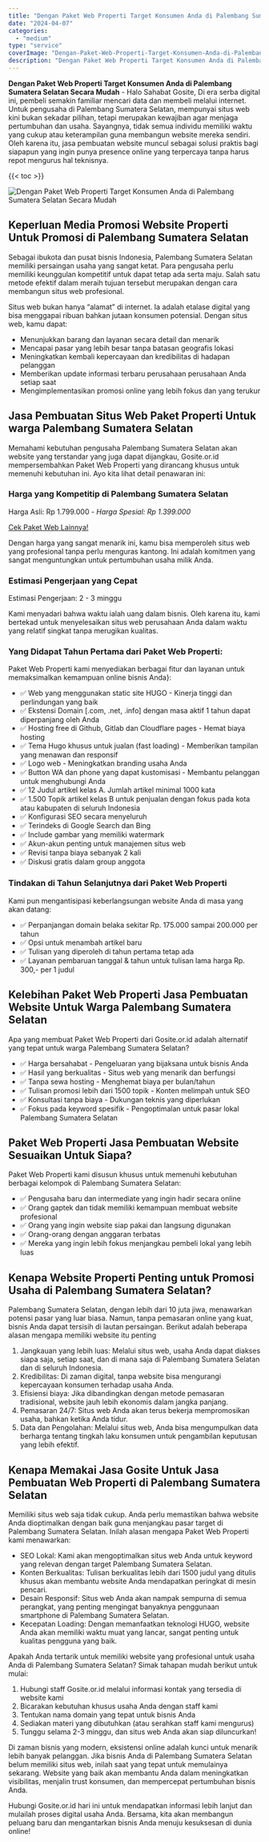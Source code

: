```yaml
---
title: "Dengan Paket Web Properti Target Konsumen Anda di Palembang Sumatera Selatan Secara Mudah"
date: "2024-04-07"
categories: 
  - "medium"
type: "service"
coverImage: "Dengan-Paket-Web-Properti-Target-Konsumen-Anda-di-Palembang-Sumatera-Selatan-Secara-Mudah.png"
description: "Dengan Paket Web Properti Target Konsumen Anda di Palembang Sumatera Selatan Secara Mudah. Hubungi Gosite.or.id hari ini untuk mendapatkan informasi lebih la..."
---
```


**Dengan Paket Web Properti Target Konsumen Anda di Palembang Sumatera Selatan Secara Mudah** - Halo Sahabat Gosite, Di era serba digital ini, pembeli semakin familiar mencari data dan membeli melalui internet. Untuk pengusaha di Palembang Sumatera Selatan, mempunyai situs web kini bukan sekadar pilihan, tetapi merupakan kewajiban agar menjaga pertumbuhan dan usaha. Sayangnya, tidak semua individu memiliki waktu yang cukup atau keterampilan guna membangun website mereka sendiri. Oleh karena itu, jasa pembuatan website muncul sebagai solusi praktis bagi siapapun yang ingin punya presence online yang terpercaya tanpa harus repot mengurus hal teknisnya.

{{< toc >}}

![Dengan Paket Web Properti Target Konsumen Anda di Palembang Sumatera Selatan Secara Mudah](/images/medium/Dengan-Paket-Web-Properti-Target-Konsumen-Anda-di-Palembang-Sumatera-Selatan-Secara-Mudah.png)

## Keperluan Media Promosi Website Properti Untuk Promosi di Palembang Sumatera Selatan

Sebagai ibukota dan pusat bisnis Indonesia, Palembang Sumatera Selatan memiliki persaingan usaha yang sangat ketat. Para pengusaha perlu memiliki keunggulan kompetitif untuk dapat tetap ada serta maju. Salah satu metode efektif dalam meraih tujuan tersebut merupakan dengan cara membangun situs web profesional.

Situs web bukan hanya “alamat” di internet. Ia adalah etalase digital yang bisa menggapai ribuan bahkan jutaan konsumen potensial. Dengan situs web, kamu dapat:

- Menunjukkan barang dan layanan secara detail dan menarik
- Mencapai pasar yang lebih besar tanpa batasan geografis lokasi
- Meningkatkan kembali kepercayaan dan kredibilitas di hadapan pelanggan
- Memberikan update informasi terbaru perusahaan perusahaan Anda setiap saat
- Mengimplementasikan promosi online yang lebih fokus dan yang terukur

## Jasa Pembuatan Situs Web Paket Properti Untuk warga Palembang Sumatera Selatan

Memahami kebutuhan pengusaha Palembang Sumatera Selatan akan website yang terstandar yang juga dapat dijangkau, Gosite.or.id mempersembahkan Paket Web Properti yang dirancang khusus untuk memenuhi kebutuhan ini. Ayo kita lihat detail penawaran ini:

### Harga yang Kompetitip di Palembang Sumatera Selatan

<a class="cta-button">Harga Asli: Rp 1.799.000 - <em>Harga Spesial: Rp 1.399.000</em></a>

<a href="/jasa-web/" class="cta-button">Cek Paket Web Lainnya!</a>

Dengan harga yang sangat menarik ini, kamu bisa memperoleh situs web yang profesional tanpa perlu menguras kantong. Ini adalah komitmen yang sangat menguntungkan untuk pertumbuhan usaha milik Anda.

### Estimasi Pengerjaan yang Cepat

Estimasi Pengerjaan: 2 - 3 minggu

Kami menyadari bahwa waktu ialah uang dalam bisnis. Oleh karena itu, kami bertekad untuk menyelesaikan situs web perusahaan Anda dalam waktu yang relatif singkat tanpa merugikan kualitas.

### Yang Didapat Tahun Pertama dari Paket Web Properti:

Paket Web Properti kami menyediakan berbagai fitur dan layanan untuk memaksimalkan kemampuan online bisnis Anda}:

- ✅ Web yang menggunakan static site HUGO - Kinerja tinggi dan perlindungan yang baik
- ✅ Ekstensi Domain \[.com, .net, .info\] dengan masa aktif 1 tahun dapat diperpanjang oleh Anda
- ✅ Hosting free di Github, Gitlab dan Cloudflare pages - Hemat biaya hosting
- ✅ Tema Hugo khusus untuk jualan (fast loading) - Memberikan tampilan yang menawan dan responsif
- ✅ Logo web - Meningkatkan branding usaha Anda
- ✅ Button WA dan phone yang dapat kustomisasi - Membantu pelanggan untuk menghubungi Anda
- ✅ 12 Judul artikel kelas A. Jumlah artikel minimal 1000 kata
- ✅ 1.500 Topik artikel kelas B untuk penjualan dengan fokus pada kota atau kabupaten di seluruh Indonesia
- ✅ Konfigurasi SEO secara menyeluruh
- ✅ Terindeks di Google Search dan Bing
- ✅ Include gambar yang memiliki watermark
- ✅ Akun-akun penting untuk manajemen situs web
- ✅ Revisi tanpa biaya sebanyak 2 kali
- ✅ Diskusi gratis dalam group anggota

### Tindakan di Tahun Selanjutnya dari Paket Web Properti

Kami pun mengantisipasi keberlangsungan website Anda di masa yang akan datang:

- ✅ Perpanjangan domain belaka sekitar Rp. 175.000 sampai 200.000 per tahun
- ✅ Opsi untuk menambah artikel baru
- ✅ Tulisan yang diperoleh di tahun pertama tetap ada
- ✅ Layanan pembaruan tanggal & tahun untuk tulisan lama harga Rp. 300,- per 1 judul

## Kelebihan Paket Web Properti Jasa Pembuatan Website Untuk Warga Palembang Sumatera Selatan

Apa yang membuat Paket Web Properti dari Gosite.or.id adalah alternatif yang tepat untuk warga Palembang Sumatera Selatan?

- ✅ Harga bersahabat - Pengeluaran yang bijaksana untuk bisnis Anda
- ✅ Hasil yang berkualitas - Situs web yang menarik dan berfungsi
- ✅ Tanpa sewa hosting - Menghemat biaya per bulan/tahun
- ✅ Tulisan promosi lebih dari 1500 topik - Konten melimpah untuk SEO
- ✅ Konsultasi tanpa biaya - Dukungan teknis yang diperlukan
- ✅ Fokus pada keyword spesifik - Pengoptimalan untuk pasar lokal Palembang Sumatera Selatan

## Paket Web Properti Jasa Pembuatan Website Sesuaikan Untuk Siapa?

Paket Web Properti kami disusun khusus untuk memenuhi kebutuhan berbagai kelompok di Palembang Sumatera Selatan:

- ✅ Pengusaha baru dan intermediate yang ingin hadir secara online
- ✅ Orang gaptek dan tidak memiliki kemampuan membuat website profesional
- ✅ Orang yang ingin website siap pakai dan langsung digunakan
- ✅ Orang-orang dengan anggaran terbatas
- ✅ Mereka yang ingin lebih fokus menjangkau pembeli lokal yang lebih luas

## Kenapa Website Properti Penting untuk Promosi Usaha di Palembang Sumatera Selatan?

Palembang Sumatera Selatan, dengan lebih dari 10 juta jiwa, menawarkan potensi pasar yang luar biasa. Namun, tanpa pemasaran online yang kuat, bisnis Anda dapat tersisih di lautan persaingan. Berikut adalah beberapa alasan mengapa memiliki website itu penting

1. Jangkauan yang lebih luas: Melalui situs web, usaha Anda dapat diakses siapa saja, setiap saat, dan di mana saja di Palembang Sumatera Selatan dan di seluruh Indonesia.
2. Kredibilitas: Di zaman digital, tanpa website bisa mengurangi kepercayaan konsumen terhadap usaha Anda.
3. Efisiensi biaya: Jika dibandingkan dengan metode pemasaran tradisional, website jauh lebih ekonomis dalam jangka panjang.
4. Pemasaran 24/7: Situs web Anda akan terus bekerja mempromosikan usaha, bahkan ketika Anda tidur.
5. Data dan Pengolahan: Melalui situs web, Anda bisa mengumpulkan data berharga tentang tingkah laku konsumen untuk pengambilan keputusan yang lebih efektif.

## Kenapa Memakai Jasa Gosite Untuk Jasa Pembuatan Web Properti di Palembang Sumatera Selatan

Memiliki situs web saja tidak cukup. Anda perlu memastikan bahwa website Anda dioptimalkan dengan baik guna menjangkau pasar target di Palembang Sumatera Selatan. Inilah alasan mengapa Paket Web Properti kami menawarkan:

- SEO Lokal: Kami akan mengoptimalkan situs web Anda untuk keyword yang relevan dengan target Palembang Sumatera Selatan.
- Konten Berkualitas: Tulisan berkualitas lebih dari 1500 judul yang ditulis khusus akan membantu website Anda mendapatkan peringkat di mesin pencari.
- Desain Responsif: Situs web Anda akan nampak sempurna di semua perangkat, yang penting mengingat banyaknya penggunaan smartphone di Palembang Sumatera Selatan.
- Kecepatan Loading: Dengan memanfaatkan teknologi HUGO, website Anda akan memiliki waktu muat yang lancar, sangat penting untuk kualitas pengguna yang baik.

Apakah Anda tertarik untuk memiliki website yang profesional untuk usaha Anda di Palembang Sumatera Selatan? Simak tahapan mudah berikut untuk mulai:

1. Hubungi staff Gosite.or.id melalui informasi kontak yang tersedia di website kami
2. Bicarakan kebutuhan khusus usaha Anda dengan staff kami
3. Tentukan nama domain yang tepat untuk bisnis Anda
4. Sediakan materi yang dibutuhkan (atau serahkan staff kami mengurus)
5. Tunggu selama 2-3 minggu, dan situs web Anda akan siap diluncurkan!

Di zaman bisnis yang modern, eksistensi online adalah kunci untuk menarik lebih banyak pelanggan. Jika bisnis Anda di Palembang Sumatera Selatan belum memiliki situs web, inilah saat yang tepat untuk memulainya sekarang. Website yang baik akan membantu Anda dalam meningkatkan visibilitas, menjalin trust konsumen, dan mempercepat pertumbuhan bisnis Anda.

Hubungi Gosite.or.id hari ini untuk mendapatkan informasi lebih lanjut dan mulailah proses digital usaha Anda. Bersama, kita akan membangun peluang baru dan mengantarkan bisnis Anda menuju kesuksesan di dunia online!